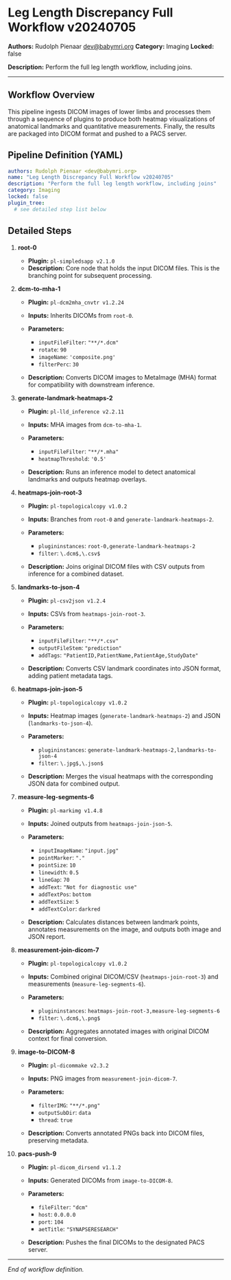 # Leg Length Discrepancy Full Workflow v20240705

**Authors:** Rudolph Pienaar [dev@babymri.org](mailto:dev@babymri.org)
**Category:** Imaging
**Locked:** false

**Description:**
Perform the full leg length workflow, including joins.

---

## Workflow Overview

This pipeline ingests DICOM images of lower limbs and processes them through a sequence of plugins to produce both heatmap visualizations of anatomical landmarks and quantitative measurements. Finally, the results are packaged into DICOM format and pushed to a PACS server.

## Pipeline Definition (YAML)

```yaml
authors: Rudolph Pienaar <dev@babymri.org>
name: "Leg Length Discrepancy Full Workflow v20240705"
description: "Perform the full leg length workflow, including joins"
category: Imaging
locked: false
plugin_tree:
  # see detailed step list below
```

## Detailed Steps

1. **root-0**

   * **Plugin:** `pl-simpledsapp v2.1.0`
   * **Description:** Core node that holds the input DICOM files. This is the branching point for subsequent processing.

2. **dcm-to-mha-1**

   * **Plugin:** `pl-dcm2mha_cnvtr v1.2.24`
   * **Inputs:** Inherits DICOMs from `root-0`.
   * **Parameters:**

     * `inputFileFilter`: `"**/*.dcm"`
     * `rotate`: `90`
     * `imageName`: `'composite.png'`
     * `filterPerc`: `30`
   * **Description:** Converts DICOM images to MetaImage (MHA) format for compatibility with downstream inference.

3. **generate-landmark-heatmaps-2**

   * **Plugin:** `pl-lld_inference v2.2.11`
   * **Inputs:** MHA images from `dcm-to-mha-1`.
   * **Parameters:**

     * `inputFileFilter`: `"**/*.mha"`
     * `heatmapThreshold`: `'0.5'`
   * **Description:** Runs an inference model to detect anatomical landmarks and outputs heatmap overlays.

4. **heatmaps-join-root-3**

   * **Plugin:** `pl-topologicalcopy v1.0.2`
   * **Inputs:** Branches from `root-0` and `generate-landmark-heatmaps-2`.
   * **Parameters:**

     * `plugininstances`: `root-0,generate-landmark-heatmaps-2`
     * `filter`: `\.dcm$,\.csv$`
   * **Description:** Joins original DICOM files with CSV outputs from inference for a combined dataset.

5. **landmarks-to-json-4**

   * **Plugin:** `pl-csv2json v1.2.4`
   * **Inputs:** CSVs from `heatmaps-join-root-3`.
   * **Parameters:**

     * `inputFileFilter`: `"**/*.csv"`
     * `outputFileStem`: `"prediction"`
     * `addTags`: `"PatientID,PatientName,PatientAge,StudyDate"`
   * **Description:** Converts CSV landmark coordinates into JSON format, adding patient metadata tags.

6. **heatmaps-join-json-5**

   * **Plugin:** `pl-topologicalcopy v1.0.2`
   * **Inputs:** Heatmap images (`generate-landmark-heatmaps-2`) and JSON (`landmarks-to-json-4`).
   * **Parameters:**

     * `plugininstances`: `generate-landmark-heatmaps-2,landmarks-to-json-4`
     * `filter`: `\.jpg$,\.json$`
   * **Description:** Merges the visual heatmaps with the corresponding JSON data for combined output.

7. **measure-leg-segments-6**

   * **Plugin:** `pl-markimg v1.4.8`
   * **Inputs:** Joined outputs from `heatmaps-join-json-5`.
   * **Parameters:**

     * `inputImageName`: `"input.jpg"`
     * `pointMarker`: `"."`
     * `pointSize`: `10`
     * `linewidth`: `0.5`
     * `lineGap`: `70`
     * `addText`: `"Not for diagnostic use"`
     * `addTextPos`: `bottom`
     * `addTextSize`: `5`
     * `addTextColor`: `darkred`
   * **Description:** Calculates distances between landmark points, annotates measurements on the image, and outputs both image and JSON report.

8. **measurement-join-dicom-7**

   * **Plugin:** `pl-topologicalcopy v1.0.2`
   * **Inputs:** Combined original DICOM/CSV (`heatmaps-join-root-3`) and measurements (`measure-leg-segments-6`).
   * **Parameters:**

     * `plugininstances`: `heatmaps-join-root-3,measure-leg-segments-6`
     * `filter`: `\.dcm$,\.png$`
   * **Description:** Aggregates annotated images with original DICOM context for final conversion.

9. **image-to-DICOM-8**

   * **Plugin:** `pl-dicommake v2.3.2`
   * **Inputs:** PNG images from `measurement-join-dicom-7`.
   * **Parameters:**

     * `filterIMG`: `"**/*.png"`
     * `outputSubDir`: `data`
     * `thread`: `true`
   * **Description:** Converts annotated PNGs back into DICOM files, preserving metadata.

10. **pacs-push-9**

    * **Plugin:** `pl-dicom_dirsend v1.1.2`
    * **Inputs:** Generated DICOMs from `image-to-DICOM-8`.
    * **Parameters:**

      * `fileFilter`: `"dcm"`
      * `host`: `0.0.0.0`
      * `port`: `104`
      * `aetTitle`: `"SYNAPSERESEARCH"`
    * **Description:** Pushes the final DICOMs to the designated PACS server.

---

*End of workflow definition.*
